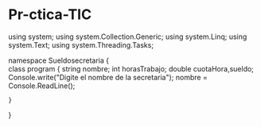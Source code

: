 # Pr-ctica-TIC
using system;
using system.Collection.Generic;
using system.Linq;
using system.Text;
using system.Threading.Tasks;

namespace Sueldosecretaria
{  
    class program
    {
        string nombre;
        int horasTrabajo;
        double cuotaHora,sueldo;
         Console.write("Digite el nombre de la secretaria");
         nombre = Console.ReadLine();



    }
}

